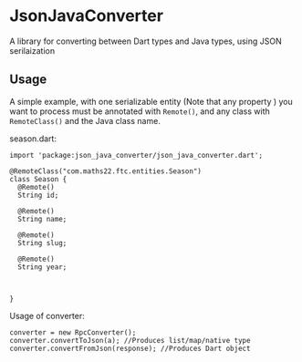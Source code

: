 # JsonJavaConverter

A library for converting between Dart types and Java types, using JSON serilaization

## Usage

A simple example, with one serializable entity (Note that any property )
you want to process must be annotated with `Remote()`, and any class with `RemoteClass()`
and the Java class name.

season.dart:

    import 'package:json_java_converter/json_java_converter.dart';

    @RemoteClass("com.maths22.ftc.entities.Season")
    class Season {
      @Remote()
      String id;

      @Remote()
      String name;

      @Remote()
      String slug;

      @Remote()
      String year;



    }

Usage of converter:

    converter = new RpcConverter();
    converter.convertToJson(a); //Produces list/map/native type
    converter.convertFromJson(response); //Produces Dart object